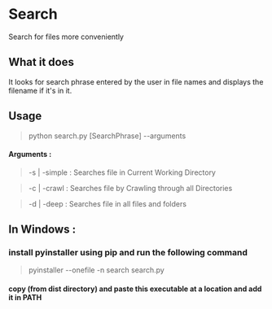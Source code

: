 # Search
Search for files more conveniently

## What it does

It looks for search phrase entered by the user in file names and displays the filename if it's in it.

## Usage

> python search.py [SearchPhrase] --arguments

#### Arguments : 
> -s | -simple :
Searches file in Current Working Directory

> -c | -crawl :
Searches file by Crawling through all Directories

> -d | -deep :
Searches file in all files and folders

## In Windows :
### install pyinstaller using pip and run the following command
> pyinstaller --onefile -n search search.py
#### copy (from  dist directory) and paste this executable at a location and add it in PATH
